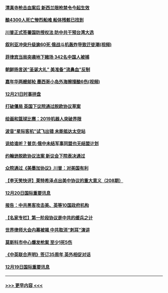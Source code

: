 #### [清真寺枪击血案后 新西兰限枪禁令今起生效](../pages/prog202/a102734655.md?t=12220501) 
#### [酿4300人死亡惨烈船难 船体残骸已找到](../pages/prog202/a102734585.md?t=12220501) 
#### [川普正式签署国防授权法 防中共干预台湾大选](../pages/prog202/a102734587.md?t=12220501) 
#### [叙利亚冲突升级逾60死 俄战斗机轰炸导致迁徙潮(视频)](../pages/prog202/a102734403.md?t=12220501) 
#### [菲律宾当局突袭地下赌场 342名中国人被捕](../pages/prog202/a102734392.md?t=12220501) 
#### [朝鲜扬言送“圣诞大礼” 美准备“流鼻血”反制](../pages/prog202/a102734387.md?t=12220501) 
#### [嘉年华两艘邮轮 墨西哥小岛外海擦撞酿6伤(视频)](../pages/prog202/a102734357.md?t=12220501) 
#### [12月21日时事拼盘](../pages/prog202/a102734213.md?t=12220501) 
#### [打破僵局 英国下议院通过脱欧协议草案](../pages/prog202/a102734197.md?t=12220501) 
#### [绘画和篮球比赛：2019机器人突破界限](../pages/prog202/a102734175.md?t=12220501) 
#### [波音“星际客机”试飞出错 未能抵达太空站](../pages/prog202/a102734149.md?t=12220501) 
#### [说给谁听？普京:俄中未结军事同盟也无结盟计划](../pages/prog202/a102734128.md?t=12220501) 
#### [约翰逊脱欧协议法案 新议会下院表决通过](../pages/prog202/a102734008.md?t=12220501) 
#### [众院通过《美墨加协议》川普：对美国有利](../pages/prog202/a102733996.md?t=12220501) 
#### [【李天笑快评】莱特希泽点出美中协议的重大意义（208期）](../pages/prog202/a102733955.md?t=12220501) 
#### [12月20日国际重要讯息](../pages/prog202/a102733811.md?t=12220501) 
#### [报告：中共黑客攻击美、英等10国政府机构](../pages/prog202/a102733695.md?t=12220501) 
#### [【名家专栏】第一阶段协议是中共的缓兵之计](../pages/prog202/a102733104.md?t=12220501) 
#### [世界律师大会内幕被揭 中共取消“刺耳”演讲](../pages/prog202/a102733621.md?t=12220501) 
#### [莫斯科市中心爆发枪案 至少1死5伤](../pages/prog202/a102733367.md?t=12220501) 
#### [《中英联合声明》签订35周年 英外相促对话](../pages/prog202/a102733192.md?t=12220501) 
#### [12月19日国际重要讯息](../pages/prog202/a102732934.md?t=12220501) 

----
#### [ >>> 更早内容 <<< ](../indexes/prog202-earlier.md)
